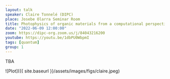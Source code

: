 ```yaml
---
layout: talk
speaker: Claire Tonnelé (DIPC)
place: Josebe Olarra Seminar Room
title: Photophysics of organic materials from a computational perspective 
date: "2022-06-09 12:00:00"
zoom: https://dipc-org.zoom.us/j/84043216200
youtube: https://youtu.be/1dbPU0WbpmI
tags: [quantum]
group: 1  
---
```


TBA

![Plot]({{ site.baseurl }}/assets/images/figs/claire.jpeg)
